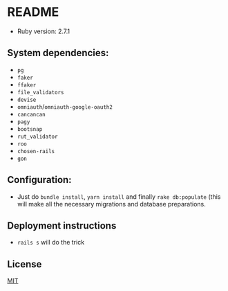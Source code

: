 # README

* Ruby version: 2.7.1

## System dependencies:
- `pg`
- `faker`
- `ffaker`
- `file_validators`
- `devise`
- `omniauth`/`omniauth-google-oauth2`
- `cancancan`
- `pagy`
- `bootsnap`
- `rut_validator`
- `roo`
- `chosen-rails`
- `gon`

## Configuration:
- Just do `bundle install`, `yarn install` and finally `rake db:populate` (this will make all the necessary migrations and database preparations.

## Deployment instructions
- `rails s` will do the trick

## License
[MIT](https://choosealicense.com/licenses/mit/)
